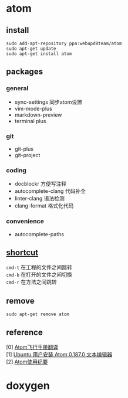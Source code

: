 # atom
## install
```
sudo add-apt-repository ppa:webupd8team/atom
sudo apt-get update
sudo apt-get install atom
```

## packages
### general
* sync-settings 同步atom设置
* vim-mode-plus
* markdown-preview
* terminal plus

### git
* git-plus
* git-project

### coding
* docblockr 方便写注释
* autocomplete-clang 代码补全
* linter-clang 语法检测
* clang-format 格式化代码

### convenience
* autocomplete-paths

## [shortcut](https://github.com/futantan/atom)
`cmd-t` 在工程的文件之间跳转  
`cmd-b` 在打开的文件之间切换  
`cmd-r` 在方法之间跳转  


## remove
```
sudo apt-get remove atom
```

## reference
[0] [Atom飞行手册翻译](https://wizardforcel.gitbooks.io/atom-flight-manual-zh-cn/content/index.html)  
[1] [Ubuntu 用户安装 Atom 0.187.0 文本编辑器](http://imcn.me/html/y2015/23471.html)  
[2] [Atom使用纪要](http://www.cnblogs.com/Darren_code/p/atom.html)


# doxygen
